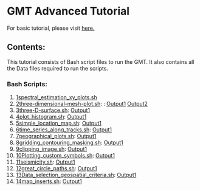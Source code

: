 # GMT Advanced Tutorial
For basic tutorial, please visit [here.](https://utpalkumariesas.github.io/GMT_tutorial_for_beginners/)

## Contents:
This tutorial consists of Bash script files to run the GMT. It also contains all the Data files required to run the scripts.

### Bash Scripts:

1. [1spectral_estimation_xy_plots.sh](https://github.com/utpalkumariesas/GMT-Advanced-Tutorials/blob/master/1spectral_estimation_xy_plots.sh) 
2. [2three-dimensional-mesh-plot.sh](https://github.com/utpalkumariesas/GMT-Advanced-Tutorials/blob/master/2three-dimensional-mesh-plot.sh): : [Output1](https://github.com/utpalkumariesas/GMT-Advanced-Tutorials/blob/master/Figures/GMT_example2-1.jpg) [Output2](https://github.com/utpalkumariesas/GMT-Advanced-Tutorials/blob/master/Figures/GMT_example2-2.jpg)
3. [3three-D-surface.sh](https://github.com/utpalkumariesas/GMT-Advanced-Tutorials/blob/master/3three-D-surface.sh): [Output1](https://github.com/utpalkumariesas/GMT-Advanced-Tutorials/blob/master/Figures/GMT_example3-1.jpg)
4. [4plot_histogram.sh](https://github.com/utpalkumariesas/GMT-Advanced-Tutorials/blob/master/4plot_histogram.sh): [Output1](https://github.com/utpalkumariesas/GMT-Advanced-Tutorials/blob/master/Figures/GMT_example4-1.jpg)
5. [5simple_location_map.sh](https://github.com/utpalkumariesas/GMT-Advanced-Tutorials/blob/master/5simple_location_map.sh): [Output1](https://github.com/utpalkumariesas/GMT-Advanced-Tutorials/blob/master/Figures/GMT_example5-1.jpg)
6. [6time_series_along_tracks.sh](https://github.com/utpalkumariesas/GMT-Advanced-Tutorials/blob/master/6time_series_along_tracks.sh): [Output1](https://github.com/utpalkumariesas/GMT-Advanced-Tutorials/blob/master/Figures/GMT_example6-1.jpg)
7. [7geographical_plots.sh](https://github.com/utpalkumariesas/GMT-Advanced-Tutorials/blob/master/7geographical_plots.sh): [Output1](https://github.com/utpalkumariesas/GMT-Advanced-Tutorials/blob/master/Figures/GMT_example7-1.jpg)
8. [8gridding_contouring_masking.sh](https://github.com/utpalkumariesas/GMT-Advanced-Tutorials/blob/master/8gridding_contouring_masking.sh): [Output1](https://github.com/utpalkumariesas/GMT-Advanced-Tutorials/blob/master/Figures/GMT_example8-1.jpg)
9. [9clipping_image.sh](https://github.com/utpalkumariesas/GMT-Advanced-Tutorials/blob/master/9clipping_image.sh): [Output1](https://github.com/utpalkumariesas/GMT-Advanced-Tutorials/blob/master/Figures/GMT_example9-1.jpg)
10. [10Plotting_custom_symbols.sh](https://github.com/utpalkumariesas/GMT-Advanced-Tutorials/blob/master/10Plotting_custom_symbols.sh): [Output1](https://github.com/utpalkumariesas/GMT-Advanced-Tutorials/blob/master/Figures/GMT_example10-1.jpg)
11. [11seismicity.sh](https://github.com/utpalkumariesas/GMT-Advanced-Tutorials/blob/master/11seismicity.sh): [Output1](https://github.com/utpalkumariesas/GMT-Advanced-Tutorials/blob/master/Figures/GMT_example11-1.jpg)
12. [12great_circle_paths.sh](https://github.com/utpalkumariesas/GMT-Advanced-Tutorials/blob/master/12great_circle_paths.sh): [Output1](https://github.com/utpalkumariesas/GMT-Advanced-Tutorials/blob/master/Figures/GMT_example12-1.jpg)
13. [13Data_selection_geospatial_criteria.sh](https://github.com/utpalkumariesas/GMT-Advanced-Tutorials/blob/master/13Data_selection_geospatial_criteria.sh): [Output1](https://github.com/utpalkumariesas/GMT-Advanced-Tutorials/blob/master/Figures/GMT_example13-1.jpg)
14. [14map_inserts.sh](https://github.com/utpalkumariesas/GMT-Advanced-Tutorials/blob/master/14map_inserts.sh): [Output1](https://github.com/utpalkumariesas/GMT-Advanced-Tutorials/blob/master/Figures/GMT_example14-1.jpg)
